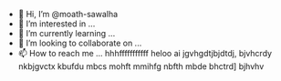 - 👋 Hi, I’m @moath-sawalha
- 👀 I’m interested in ...
- 🌱 I’m currently learning ...
- 💞️ I’m looking to collaborate on ...
- 📫 How to reach me ...
hhhfffffffffff heloo ai jgvhgdtjbjdtdj,
bjvhcrdy
nkbjgvctx
kbufdu
mbcs
mohft
mmihfg
nbfth
mbde
bhctrd]
bjhvhv

<!---
moath-sawalha/moath-sawalha is a ✨ special ✨ repository because its `README.md` (this file) appears on your GitHub profile.
You can click the Preview link to take a look at your changes.
--->
